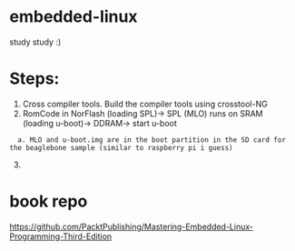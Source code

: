 # embedded-linux
study study :)

# Steps:
1. Cross compiler tools. Build the compiler tools using crosstool-NG
2. RomCode in NorFlash (loading SPL)-> SPL (MLO) runs on SRAM (loading u-boot)-> DDRAM-> start u-boot
```
  a. MLO and u-boot.img are in the boot partition in the SD card for the beaglebone sample (similar to raspberry pi i guess)
```
3.  






# book repo
https://github.com/PacktPublishing/Mastering-Embedded-Linux-Programming-Third-Edition
